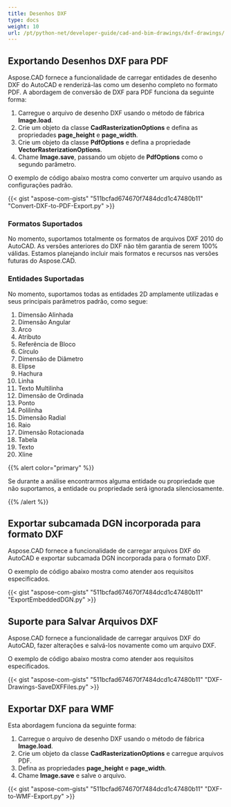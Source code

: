 ```yaml
---
title: Desenhos DXF
type: docs
weight: 10
url: /pt/python-net/developer-guide/cad-and-bim-drawings/dxf-drawings/
---
```


## **Exportando Desenhos DXF para PDF**

Aspose.CAD fornece a funcionalidade de carregar entidades de desenho DXF do AutoCAD e renderizá-las como um desenho completo no formato PDF. A abordagem de conversão de DXF para PDF funciona da seguinte forma:

1. Carregue o arquivo de desenho DXF usando o método de fábrica **Image.load**.
1. Crie um objeto da classe **CadRasterizationOptions** e defina as propriedades **page_height** e **page_width**.
1. Crie um objeto da classe **PdfOptions** e defina a propriedade **VectorRasterizationOptions**.
1. Chame **Image.save**, passando um objeto de **PdfOptions** como o segundo parâmetro.

O exemplo de código abaixo mostra como converter um arquivo usando as configurações padrão.

{{< gist "aspose-com-gists" "511bcfad674670f7484dcd1c47480b11" "Convert-DXF-to-PDF-Export.py" >}}

### **Formatos Suportados**

No momento, suportamos totalmente os formatos de arquivos DXF 2010 do AutoCAD. As versões anteriores do DXF não têm garantia de serem 100% válidas. Estamos planejando incluir mais formatos e recursos nas versões futuras do Aspose.CAD.

### **Entidades Suportadas**

No momento, suportamos todas as entidades 2D amplamente utilizadas e seus principais parâmetros padrão, como segue:

1. Dimensão Alinhada
1. Dimensão Angular
1. Arco
1. Atributo
1. Referência de Bloco
1. Círculo
1. Dimensão de Diâmetro
1. Elipse
1. Hachura
1. Linha
1. Texto Multilinha
1. Dimensão de Ordinada
1. Ponto
1. Polilinha
1. Dimensão Radial
1. Raio
1. Dimensão Rotacionada
1. Tabela
1. Texto
1. Xline

{{% alert color="primary" %}}

Se durante a análise encontrarmos alguma entidade ou propriedade que não suportamos, a entidade ou propriedade será ignorada silenciosamente.

{{% /alert %}}

## **Exportar subcamada DGN incorporada para formato DXF**

Aspose.CAD fornece a funcionalidade de carregar arquivos DXF do AutoCAD e exportar subcamada DGN incorporada para o formato DXF.

O exemplo de código abaixo mostra como atender aos requisitos especificados.

{{< gist "aspose-com-gists" "511bcfad674670f7484dcd1c47480b11" "ExportEmbeddedDGN.py" >}}

## **Suporte para Salvar Arquivos DXF**

Aspose.CAD fornece a funcionalidade de carregar arquivos DXF do AutoCAD, fazer alterações e salvá-los novamente como um arquivo DXF.

O exemplo de código abaixo mostra como atender aos requisitos especificados.

{{< gist "aspose-com-gists" "511bcfad674670f7484dcd1c47480b11" "DXF-Drawings-SaveDXFFiles.py" >}}

## **Exportar DXF para WMF**

Esta abordagem funciona da seguinte forma:

1. Carregue o arquivo de desenho DXF usando o método de fábrica **Image.load**.
1. Crie um objeto da classe **CadRasterizationOptions** e carregue arquivos PDF.
1. Defina as propriedades **page_height** e **page_width**.
1. Chame **Image.save** e salve o arquivo.

{{< gist "aspose-com-gists" "511bcfad674670f7484dcd1c47480b11" "DXF-to-WMF-Export.py" >}}
